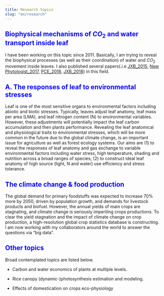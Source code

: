 ```yaml
---
title: Research topics
slug: "en/research"
---
```


>   

## <span style = "color:blue"> Biophysical mechanisms of $CO_2$ and water transport inside leaf </span>

I have been working on this topic since 2011. Basically, I am trying to reveal the biophysical processes (as well as their coordination) of water and $CO_2$ movement inside leaves. I also published several papers(.i.e [JXB_2015](https://doi.org/10.1093/jxb/eru434), [New Phytologist_2017](https://doi.org/10.1111/nph.14186), [PCE_2018](https://doi.org/10.1111/pce.13111), [JXB_2018](https://doi.org/10.1093/jxb/ery188)) in this field. 



## <span style = "color:blue"> A. The responses of leaf to environmental stresses </span>

Leaf is one of the most sensitive organs to environmental factors including abiotic and biotic stresses. Typically, leaves adjust leaf anatomy, leaf mass per area (LMA), and leaf nitrogen content (N) to environmental variables. However, these adjustments will potentially impact the leaf carbon accumulation and then plants performance. Revealing the leaf anatomical and physiological traits to environmental stresses, which will be more common in the future due to the global climate change, is an important issue for agriculture as well as forest ecology systems. Our aims are (1) to reveal the responses of leaf anatomy and gas exchange to variable environmental factors including water stress, high temperature, shading and nutrition across a broad ranges of species; (2) to construct ideal leaf anatomy of high source (light, N and water) use efficiency and stress tolerance.




## <span style = "color:blue"> The climate change & food production </span>

The global demand for primary foodstuffs was expected to increase 70% more by 2050, driven by population growth, and demands for livestock products and biofuel. However, the annual yields of main crops are stagnating, and climate change is seriously imperiling crops productions. To clear the yield stagnation and the impact of climate change on crop production, a high-resolution global crop statistics database is constructing. I am now working with my collaborators around the world to answer the questions via “big data”.




## <span style = "color:blue"> Other topics </span>

Broad contemplated topics are listed below. 

- Carbon and water economics of plants at multiple levels.

- Rice canopy (dynamic-)photosynthesis estimation and modeling.

- Effects of domestication on crops eco-physiology

</br>

